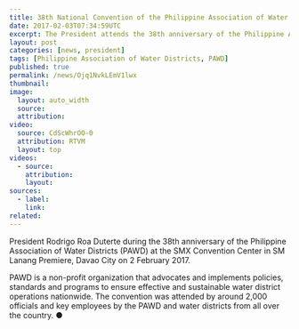 ```yaml
---
title: 38th National Convention of the Philippine Association of Water Districts
date: 2017-02-03T07:34:59UTC
excerpt: The President attends the 38th anniversary of the Philippine Association of Water Districts at the SMX Convention Center in SM Lanang Premiere, Davao City on 2 February 2017.
layout: post
categories: [news, president]
tags: [Philippine Association of Water Districts, PAWD]
published: true
permalink: /news/Ojq1NvkLEmV1lwx
thumbnail:
image:
  layout: auto_width
  source: 
  attribution: 
video:
  source: CdScWhrOO-0
  attribution: RTVM
  layout: top
videos:
  - source: 
    attribution: 
    layout: 
sources:
  - label:
    link:
related:
---
```


President Rodrigo Roa Duterte during the 38th anniversary of the Philippine Association of Water Districts (PAWD) at the SMX Convention Center in SM Lanang Premiere, Davao City on 2 February 2017.

PAWD is a non-profit organization that advocates and implements policies, standards and programs to ensure effective and sustainable water district operations nationwide. The convention was attended by around 2,000 officials and key employees by the PAWD and water districts from all over the country.
&#x25cf;
